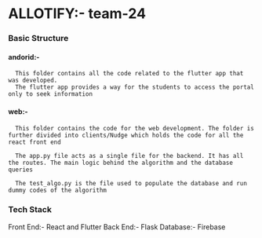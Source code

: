 # ALLOTIFY:- team-24

### Basic Structure 
#### andorid:-
      This folder contains all the code related to the flutter app that was developed. 
      The flutter app provides a way for the students to access the portal only to seek information
  
#### web:-
      This folder contains the code for the web development. The folder is further divided into clients/Nudge which holds the code for all the react front end
      
      The app.py file acts as a single file for the backend. It has all the routes. The main logic behind the algorithm and the database queries
      
      The test_algo.py is the file used to populate the database and run dummy codes of the algorithm 
      
### Tech Stack

Front End:- React and Flutter
Back End:- Flask 
Database:- Firebase
   
